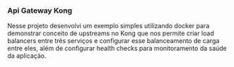 ### Api Gateway Kong

Nesse projeto desenvolvi um exemplo simples utilizando docker para demonstrar conceito de upstreams no Kong que nos permite criar load balancers entre três serviços e configurar esse balanceamento de carga entre eles, além de configurar health checks para monitoramento da saúde da aplicação.
